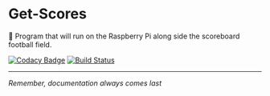 # Get-Scores
🍇 Program that will run on the Raspberry Pi along side the scoreboard football field.

[![Codacy Badge](https://api.codacy.com/project/badge/Grade/79e012cb6bc4425ba829dd60aa517c87)](https://app.codacy.com/app/matthewgleich/RPI-Program?utm_source=github.com&utm_medium=referral&utm_content=goffstown-sports-app/RPI-Program&utm_campaign=Badge_Grade_Settings)
[![Build Status](https://travis-ci.com/goffstown-sports-app/Get-Scores.svg?branch=master)](https://travis-ci.com/goffstown-sports-app/Get-Scores)

---
_Remember, documentation always comes last_

